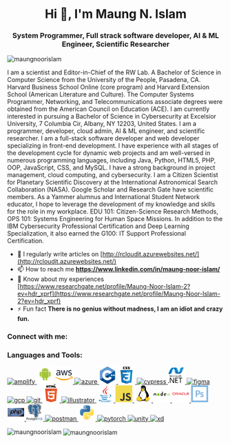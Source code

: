 <h1 align="center">Hi 👋, I'm Maung N. Islam</h1>
<h3 align="center">System Programmer, Full strack software developer, AI & ML Engineer, Scientific Researcher</h3>
<p align="left"> <img src="https://komarev.com/ghpvc/?username=maungnoorislam&label=Profile%20views&color=0e75b6&style=flat" alt="maungnoorislam" /> </p>
I am a scientist and Editor-in-Chief of the RW Lab. A Bachelor of Science in Computer Science from the University of the People, Pasadena, CA. Harvard Business School Online (core program) and Harvard Extension School (American Literature and Culture). The Computer Systems Programmer, Networking, and Telecommunications associate degrees were obtained from the American Council on Education (ACE). I am currently interested in pursuing a Bachelor of Science in Cybersecurity at Excelsior University, 7 Columbia Cir, Albany, NY 12203, United States. I am a programmer, developer, cloud admin, AI & ML engineer, and scientific researcher. I am a full-stack software developer and web developer specializing in front-end development. I have experience with all stages of the development cycle for dynamic web projects and am well-versed in numerous programming languages, including Java, Python, HTML5, PHP, OOP, JavaScript, CSS, and MySQL. I have a strong background in project management, cloud computing, and cybersecurity. I am a Citizen Scientist for Planetary Scientific Discovery at the International Astronomical Search Collaboration (NASA). Google Scholar and Research Gate have scientific members. As a Yammer alumnus and International Student Network educator, I hope to leverage the development of my knowledge and skills for the role in my workplace. EDU 101: Citizen-Science Research Methods, OPS 101: Systems Engineering for Human Space Missions. In addition to the IBM Cybersecurity Professional Certification and Deep Learning Specialization, it also earned the G100: IT Support Professional Certification.

- 📝 I regularly write articles on [http://rcloudit.azurewebsites.net/](http://rcloudit.azurewebsites.net/)
- 📫 How to reach me **https://www.linkedin.com/in/maung-noor-islam/**
- 📄 Know about my experiences [https://www.researchgate.net/profile/Maung-Noor-Islam-2?ev=hdr_xprf](https://www.researchgate.net/profile/Maung-Noor-Islam-2?ev=hdr_xprf)
- ⚡ Fun fact **There is no genius without madness, I am an idiot and crazy fun.**
<h3 align="left">Connect with me:</h3>
<p align="left">
<a href= "http://rcloudit.azurewebsites.net"/></a>
</p>
<h3 align="left">Languages and Tools:</h3>
<p align="left"> <a href="https://aws.amazon.com/amplify/" target="_blank"> <img src="https://docs.amplify.aws/assets/logo-dark.svg" alt="amplify" width="40" height="40"/> </a> <a href="https://developer.android.com" target="_blank"> <img src="https://raw.githubusercontent.com/devicons/devicon/master/icons/android/android-original-wordmark.svg" alt="android" width="40" height="40"/> </a> <a href="https://aws.amazon.com" target="_blank"> <img src="https://raw.githubusercontent.com/devicons/devicon/master/icons/amazonwebservices/amazonwebservices-original-wordmark.svg" alt="aws" width="40" height="40"/> </a> <a href="https://azure.microsoft.com/en-in/" target="_blank"> <img src="https://www.vectorlogo.zone/logos/microsoft_azure/microsoft_azure-icon.svg" alt="azure" width="40" height="40"/> </a> <a href="https://www.w3schools.com/cpp/" target="_blank"> <img src="https://raw.githubusercontent.com/devicons/devicon/master/icons/cplusplus/cplusplus-original.svg" alt="cplusplus" width="40" height="40"/> </a> <a href="https://www.w3schools.com/css/" target="_blank"> <img src="https://raw.githubusercontent.com/devicons/devicon/master/icons/css3/css3-original-wordmark.svg" alt="css3" width="40" height="40"/> </a> <a href="https://www.cypress.io" target="_blank"> <img src="https://raw.githubusercontent.com/simple-icons/simple-icons/6e46ec1fc23b60c8fd0d2f2ff46db82e16dbd75f/icons/cypress.svg" alt="cypress" width="40" height="40"/> </a> <a href="https://dotnet.microsoft.com/" target="_blank"> <img src="https://raw.githubusercontent.com/devicons/devicon/master/icons/dot-net/dot-net-original-wordmark.svg" alt="dotnet" width="40" height="40"/> </a> <a href="https://www.figma.com/" target="_blank"> <img src="https://www.vectorlogo.zone/logos/figma/figma-icon.svg" alt="figma" width="40" height="40"/> </a> <a href="https://cloud.google.com" target="_blank"> <img src="https://www.vectorlogo.zone/logos/google_cloud/google_cloud-icon.svg" alt="gcp" width="40" height="40"/> </a> <a href="https://git-scm.com/" target="_blank"> <img src="https://www.vectorlogo.zone/logos/git-scm/git-scm-icon.svg" alt="git" width="40" height="40"/> </a> <a href="https://www.w3.org/html/" target="_blank"> <img src="https://raw.githubusercontent.com/devicons/devicon/master/icons/html5/html5-original-wordmark.svg" alt="html5" width="40" height="40"/> </a> <a href="https://www.adobe.com/in/products/illustrator.html" target="_blank"> <img src="https://www.vectorlogo.zone/logos/adobe_illustrator/adobe_illustrator-icon.svg" alt="illustrator" width="40" height="40"/> </a> <a href="https://www.java.com" target="_blank"> <img src="https://raw.githubusercontent.com/devicons/devicon/master/icons/java/java-original.svg" alt="java" width="40" height="40"/> </a> <a href="https://developer.mozilla.org/en-US/docs/Web/JavaScript" target="_blank"> <img src="https://raw.githubusercontent.com/devicons/devicon/master/icons/javascript/javascript-original.svg" alt="javascript" width="40" height="40"/> </a> <a href="https://www.linux.org/" target="_blank"> <img src="https://raw.githubusercontent.com/devicons/devicon/master/icons/linux/linux-original.svg" alt="linux" src="https://cdn.worldvectorlogo.com/logos/nextjs-3.svg" alt="nextjs" width="40" height="40"/> </a> <a href="https://nodejs.org" target="_blank"> <img src="https://raw.githubusercontent.com/devicons/devicon/master/icons/nodejs/nodejs-original-wordmark.svg" alt="nodejs" width="40" height="40"/> </a> <a href="https://www.oracle.com/" target="_blank"> <img src="https://raw.githubusercontent.com/devicons/devicon/master/icons/oracle/oracle-original.svg" alt="oracle" width="40" height="40"/> </a> <a href="https://www.photoshop.com/en" target="_blank"> <img src="https://raw.githubusercontent.com/devicons/devicon/master/icons/photoshop/photoshop-line.svg" alt="photoshop" width="40" height="40"/> </a> <a href="https://www.php.net" target="_blank"> <img src="https://raw.githubusercontent.com/devicons/devicon/master/icons/php/php-original.svg" alt="php" width="40" height="40"/> </a> <a href="https://www.postgresql.org" target="_blank"> <img src="https://raw.githubusercontent.com/devicons/devicon/master/icons/postgresql/postgresql-original-wordmark.svg" alt="postgresql" width="40" height="40"/> </a> <a href="https://postman.com" target="_blank"> <img src="https://www.vectorlogo.zone/logos/getpostman/getpostman-icon.svg" alt="postman" width="40" height="40"/> </a> <a href="https://www.python.org" target="_blank"> <img src="https://raw.githubusercontent.com/devicons/devicon/master/icons/python/python-original.svg" alt="python" width="40" height="40"/> </a> <a href="https://pytorch.org/" target="_blank"> <img src="https://www.vectorlogo.zone/logos/pytorch/pytorch-icon.svg" alt="pytorch" width="40" height="40"/> </a> <a href="https://unity.com/" target="_blank"> <img src="https://www.vectorlogo.zone/logos/unity3d/unity3d-icon.svg" alt="unity" width="40" height="40"/> </a> <a href="https://www.adobe.com/products/xd.html" target="_blank"> <img src="https://cdn.worldvectorlogo.com/logos/adobe-xd.svg" alt="xd" width="40" height="40"/> </a> </p>
<p><img align="left" src="https://github-readme-stats.vercel.app/api/top-langs?username=maungnoorislam&show_icons=true&locale=en&layout=compact" alt="maungnoorislam" /></p>
<p>&nbsp;<img align="center" src="https://github-readme-stats.vercel.app/api?username=maungnoorislam&show_icons=true&locale=en" alt="maungnoorislam" /></p>
